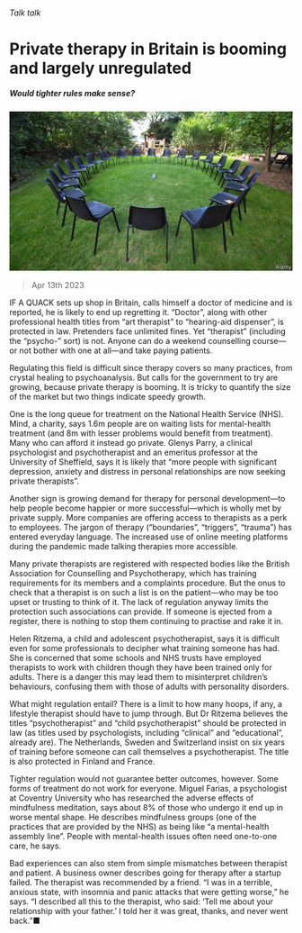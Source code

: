 ###### Talk talk

# Private therapy in Britain is booming and largely unregulated 

##### Would tighter rules make sense? 

![image](images/20230415_BRP501.jpg) 

> Apr 13th 2023 

IF A QUACK sets up shop in Britain, calls himself a doctor of medicine and is reported, he is likely to end up regretting it. “Doctor”, along with other professional health titles from “art therapist” to “hearing-aid dispenser”, is protected in law. Pretenders face unlimited fines. Yet “therapist” (including the “psycho-” sort) is not. Anyone can do a weekend counselling course—or not bother with one at all—and take paying patients.

Regulating this field is difficult since therapy covers so many practices, from crystal healing to psychoanalysis. But calls for the government to try are growing, because private therapy is booming. It is tricky to quantify the size of the market but two things indicate speedy growth. 

One is the long queue for treatment on the National Health Service (NHS). Mind, a charity, says 1.6m people are on waiting lists for mental-health treatment (and 8m with lesser problems would benefit from treatment). Many who can afford it instead go private. Glenys Parry, a clinical psychologist and psychotherapist and an emeritus professor at the University of Sheffield, says it is likely that “more people with significant depression, anxiety and distress in personal relationships are now seeking private therapists”.

Another sign is growing demand for therapy for personal development—to help people become happier or more successful—which is wholly met by private supply. More companies are offering access to therapists as a perk to employees. The jargon of therapy (“boundaries”, “triggers”, “trauma”) has entered everyday language. The increased use of online meeting platforms during the pandemic made talking therapies more accessible.

Many private therapists are registered with respected bodies like the British Association for Counselling and Psychotherapy, which has training requirements for its members and a complaints procedure. But the onus to check that a therapist is on such a list is on the patient—who may be too upset or trusting to think of it. The lack of regulation anyway limits the protection such associations can provide. If someone is ejected from a register, there is nothing to stop them continuing to practise and rake it in.

Helen Ritzema, a child and adolescent psychotherapist, says it is difficult even for some professionals to decipher what training someone has had. She is concerned that some schools and NHS trusts have employed therapists to work with children though they have been trained only for adults. There is a danger this may lead them to misinterpret children’s behaviours, confusing them with those of adults with personality disorders. 

What might regulation entail? There is a limit to how many hoops, if any, a lifestyle therapist should have to jump through. But Dr Ritzema believes the titles “psychotherapist” and “child psychotherapist” should be protected in law (as titles used by psychologists, including “clinical” and “educational”, already are). The Netherlands, Sweden and Switzerland insist on six years of training before someone can call themselves a psychotherapist. The title is also protected in Finland and France. 

Tighter regulation would not guarantee better outcomes, however. Some forms of treatment do not work for everyone. Miguel Farias, a psychologist at Coventry University who has researched the adverse effects of mindfulness meditation, says about 8% of those who undergo it end up in worse mental shape. He describes mindfulness groups (one of the practices that are provided by the NHS) as being like “a mental-health assembly line”. People with mental-health issues often need one-to-one care, he says.

Bad experiences can also stem from simple mismatches between therapist and patient. A business owner describes going for therapy after a startup failed. The therapist was recommended by a friend. “I was in a terrible, anxious state, with insomnia and panic attacks that were getting worse,” he says. “I described all this to the therapist, who said: ‘Tell me about your relationship with your father.’ I told her it was great, thanks, and never went back.”■


